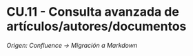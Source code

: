 # CU.11 - Consulta avanzada de artículos/autores/documentos

_Origen: Confluence → Migración a Markdown_

